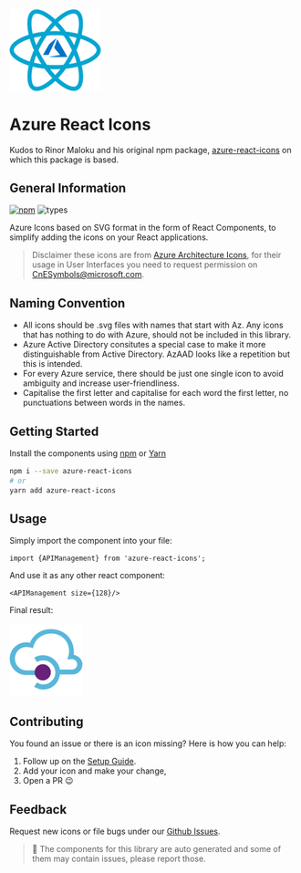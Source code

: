 <img src="./images/react-azure.png" width="160">


# Azure React Icons

Kudos to Rinor Maloku and his original npm package, [azure-react-icons](https://github.com/orangenet/azure-react-icons/) on which this package is based.

## General Information

[![npm][npm-image]][npm-url]
![types][types-image]

[types-image]: https://img.shields.io/npm/types/azure-react-icons.svg?style=flat-square
[npm-image]: https://img.shields.io/npm/v/azure-react-icons.svg?style=flat-square
[npm-url]: https://www.npmjs.com/package/azure-react-icons

Azure Icons based on SVG format in the form of React Components, to simplify adding the icons on your React applications.

> Disclaimer these icons are from [Azure Architecture Icons](https://learn.microsoft.com/en-us/azure/architecture/icons/), for their usage in User Interfaces you need to request permission on <CnESymbols@microsoft.com>.


## Naming Convention

- All icons should be .svg files with names that start with Az. Any icons that has nothing to do with Azure, should not be included in this library.
- Azure Active Directory consitutes a special case to make it more distinguishable from Active Directory. AzAAD<XXX> looks like a repetition but this is intended.
- For every Azure service, there should be just one single icon to avoid ambiguity and increase user-friendliness.
- Capitalise the first letter and capitalise for each word the first letter, no punctuations between words in the names.

## Getting Started

Install the components using [npm](https://www.npmjs.com/) or [Yarn](https://yarnpkg.com/en/)

```bash
npm i --save azure-react-icons
# or 
yarn add azure-react-icons
```

## Usage

Simply import the component into your file:

```
import {APIManagement} from 'azure-react-icons';
```
And use it as any other react component:

```
<APIManagement size={128}/>
```

Final result:

<img src="./images/api-management.png" width="128">


## Contributing
You found an issue or there is an icon missing? Here is how you can help:

1. Follow up on the [Setup Guide](./setup.md). 
2. Add your icon and make your change,
3. Open a PR :wink:

## Feedback

Request new icons or file bugs under our [Github Issues](https://github.com/orangenet/azure-react-icons/issues/new).

>  :construction: The components for this library are auto generated and some of them may contain issues, please report those.
